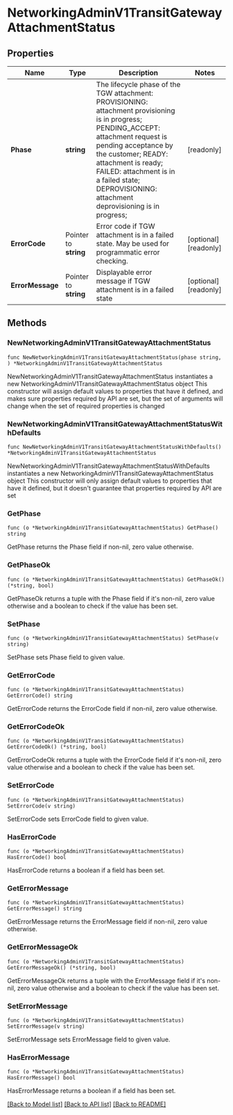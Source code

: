 # NetworkingAdminV1TransitGatewayAttachmentStatus

## Properties

Name | Type | Description | Notes
------------ | ------------- | ------------- | -------------
**Phase** | **string** | The lifecycle phase of the TGW attachment:   PROVISIONING: attachment provisioning is in progress;   PENDING_ACCEPT: attachment request is pending acceptance by the customer;   READY:  attachment is ready;   FAILED: attachment is in a failed state;   DEPROVISIONING: attachment deprovisioning is in progress;  | [readonly] 
**ErrorCode** | Pointer to **string** | Error code if TGW attachment is in a failed state. May be used for programmatic error checking. | [optional] [readonly] 
**ErrorMessage** | Pointer to **string** | Displayable error message if TGW attachment is in a failed state | [optional] [readonly] 

## Methods

### NewNetworkingAdminV1TransitGatewayAttachmentStatus

`func NewNetworkingAdminV1TransitGatewayAttachmentStatus(phase string, ) *NetworkingAdminV1TransitGatewayAttachmentStatus`

NewNetworkingAdminV1TransitGatewayAttachmentStatus instantiates a new NetworkingAdminV1TransitGatewayAttachmentStatus object
This constructor will assign default values to properties that have it defined,
and makes sure properties required by API are set, but the set of arguments
will change when the set of required properties is changed

### NewNetworkingAdminV1TransitGatewayAttachmentStatusWithDefaults

`func NewNetworkingAdminV1TransitGatewayAttachmentStatusWithDefaults() *NetworkingAdminV1TransitGatewayAttachmentStatus`

NewNetworkingAdminV1TransitGatewayAttachmentStatusWithDefaults instantiates a new NetworkingAdminV1TransitGatewayAttachmentStatus object
This constructor will only assign default values to properties that have it defined,
but it doesn't guarantee that properties required by API are set

### GetPhase

`func (o *NetworkingAdminV1TransitGatewayAttachmentStatus) GetPhase() string`

GetPhase returns the Phase field if non-nil, zero value otherwise.

### GetPhaseOk

`func (o *NetworkingAdminV1TransitGatewayAttachmentStatus) GetPhaseOk() (*string, bool)`

GetPhaseOk returns a tuple with the Phase field if it's non-nil, zero value otherwise
and a boolean to check if the value has been set.

### SetPhase

`func (o *NetworkingAdminV1TransitGatewayAttachmentStatus) SetPhase(v string)`

SetPhase sets Phase field to given value.


### GetErrorCode

`func (o *NetworkingAdminV1TransitGatewayAttachmentStatus) GetErrorCode() string`

GetErrorCode returns the ErrorCode field if non-nil, zero value otherwise.

### GetErrorCodeOk

`func (o *NetworkingAdminV1TransitGatewayAttachmentStatus) GetErrorCodeOk() (*string, bool)`

GetErrorCodeOk returns a tuple with the ErrorCode field if it's non-nil, zero value otherwise
and a boolean to check if the value has been set.

### SetErrorCode

`func (o *NetworkingAdminV1TransitGatewayAttachmentStatus) SetErrorCode(v string)`

SetErrorCode sets ErrorCode field to given value.

### HasErrorCode

`func (o *NetworkingAdminV1TransitGatewayAttachmentStatus) HasErrorCode() bool`

HasErrorCode returns a boolean if a field has been set.

### GetErrorMessage

`func (o *NetworkingAdminV1TransitGatewayAttachmentStatus) GetErrorMessage() string`

GetErrorMessage returns the ErrorMessage field if non-nil, zero value otherwise.

### GetErrorMessageOk

`func (o *NetworkingAdminV1TransitGatewayAttachmentStatus) GetErrorMessageOk() (*string, bool)`

GetErrorMessageOk returns a tuple with the ErrorMessage field if it's non-nil, zero value otherwise
and a boolean to check if the value has been set.

### SetErrorMessage

`func (o *NetworkingAdminV1TransitGatewayAttachmentStatus) SetErrorMessage(v string)`

SetErrorMessage sets ErrorMessage field to given value.

### HasErrorMessage

`func (o *NetworkingAdminV1TransitGatewayAttachmentStatus) HasErrorMessage() bool`

HasErrorMessage returns a boolean if a field has been set.


[[Back to Model list]](../README.md#documentation-for-models) [[Back to API list]](../README.md#documentation-for-api-endpoints) [[Back to README]](../README.md)


